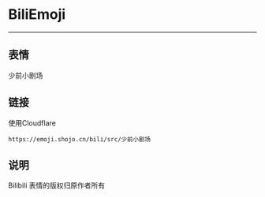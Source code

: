 # BiliEmoji
---
## 表情
少前小剧场
## 链接
使用Cloudflare
```
https://emoji.shojo.cn/bili/src/少前小剧场
```
## 说明
Bilibili 表情的版权归原作者所有
